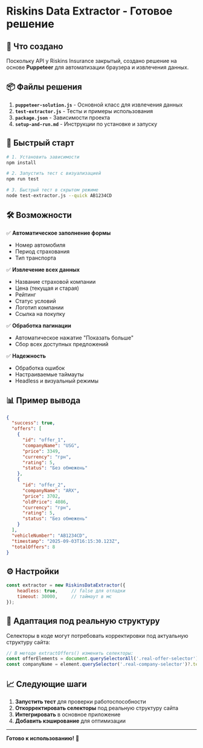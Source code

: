 # Riskins Data Extractor - Готовое решение

## 🎯 Что создано

Поскольку API у Riskins Insurance закрытый, создано решение на основе **Puppeteer** для автоматизации браузера и извлечения данных.

## 📦 Файлы решения

1. **`puppeteer-solution.js`** - Основной класс для извлечения данных
2. **`test-extractor.js`** - Тесты и примеры использования  
3. **`package.json`** - Зависимости проекта
4. **`setup-and-run.md`** - Инструкции по установке и запуску

## 🚀 Быстрый старт

```bash
# 1. Установить зависимости
npm install

# 2. Запустить тест с визуализацией
npm run test

# 3. Быстрый тест в скрытом режиме
node test-extractor.js --quick AB1234CD
```

## 🛠 Возможности

✅ **Автоматическое заполнение формы**
- Номер автомобиля
- Период страхования
- Тип транспорта

✅ **Извлечение всех данных**
- Название страховой компании
- Цена (текущая и старая)
- Рейтинг
- Статус условий
- Логотип компании
- Ссылка на покупку

✅ **Обработка пагинации**
- Автоматическое нажатие "Показать больше"
- Сбор всех доступных предложений

✅ **Надежность**
- Обработка ошибок
- Настраиваемые таймауты
- Headless и визуальный режимы

## 📊 Пример вывода

```json
{
  "success": true,
  "offers": [
    {
      "id": "offer_1",
      "companyName": "USG",
      "price": 3349,
      "currency": "грн",
      "rating": 5,
      "status": "Без обмежень"
    },
    {
      "id": "offer_2", 
      "companyName": "ARX",
      "price": 3702,
      "oldPrice": 4086,
      "currency": "грн",
      "rating": 5,
      "status": "Без обмежень"
    }
  ],
  "vehicleNumber": "AB1234CD",
  "timestamp": "2025-09-03T16:15:30.123Z",
  "totalOffers": 8
}
```

## ⚙️ Настройки

```javascript
const extractor = new RiskinsDataExtractor({
    headless: true,     // false для отладки
    timeout: 30000,     // таймаут в мс
});
```

## 🔧 Адаптация под реальную структуру

Селекторы в коде могут потребовать корректировки под актуальную структуру сайта:

```javascript
// В методе extractOffers() изменить селекторы:
const offerElements = document.querySelectorAll('.real-offer-selector');
const companyName = element.querySelector('.real-company-selector')?.textContent;
```

## 📈 Следующие шаги

1. **Запустить тест** для проверки работоспособности
2. **Откорректировать селекторы** под реальную структуру сайта
3. **Интегрировать** в основное приложение
4. **Добавить кэширование** для оптимизации

---

**Готово к использованию!** 🎉
